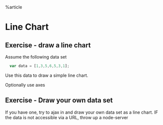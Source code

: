 %article


# Line Chart


## Exercise - draw a line chart

Assume the following data set

```js
  var data = [1,3,5,6,5,3,1];
```




Use this data to draw a simple line chart.

Optionally use axes



## Exercise - Draw your own data set

If you have one, try to ajax in and draw your own data set as a line chart. IF the data is not accessible via a URL, throw up a node-server
